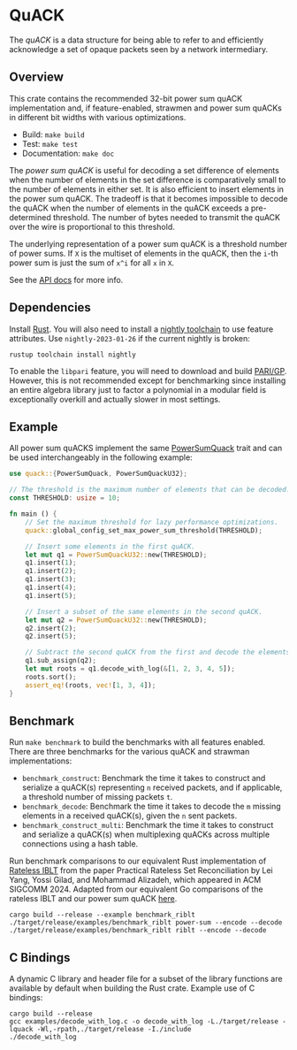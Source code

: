 # QuACK

The _quACK_ is a data structure for being able to refer to and efficiently
acknowledge a set of opaque packets seen by a network intermediary.

## Overview

This crate contains the recommended 32-bit power sum quACK implementation and,
if feature-enabled, strawmen and power sum quACKs in different bit widths with
various optimizations.

* Build: `make build`
* Test: `make test`
* Documentation: `make doc`

The _power sum quACK_ is useful for decoding a set difference of elements when
the number of elements in the set difference is comparatively small to the
number of elements in either set. It is also efficient to insert elements in the
power sum quACK. The tradeoff is that it becomes impossible to decode the quACK
when the number of elements in the quACK exceeds a pre-determined threshold. The
number of bytes needed to transmit the quACK over the wire is proportional to
this threshold.

The underlying representation of a power sum quACK is a threshold number of
power sums. If `X` is the multiset of elements in the quACK, then the `i`-th
power sum is just the sum of `x^i` for all `x` in `X`.

See the [API docs](https://ginayuan.com/quack/quack/) for more info.

## Dependencies

Install [Rust](https://www.rust-lang.org/tools/install). You will also need to
install a [nightly toolchain](https://rust-lang.github.io/rustup/concepts/channels.html)
to use feature attributes. Use `nightly-2023-01-26` if the current nightly is
broken:

```
rustup toolchain install nightly
```

To enable the `libpari` feature, you will need to download and build
[PARI/GP](https://pari.math.u-bordeaux.fr/download.html). However, this is not
recommended except for benchmarking since installing an entire algebra library
just to factor a polynomial in a modular field is exceptionally overkill and
actually slower in most settings.

## Example

All power sum quACKS implement the same [PowerSumQuack](https://ginayuan.com/quack/quack/trait.PowerSumQuack.html)
trait and can be used interchangeably in the following example:

```rust
use quack::{PowerSumQuack, PowerSumQuackU32};

// The threshold is the maximum number of elements that can be decoded.
const THRESHOLD: usize = 10;

fn main () {
    // Set the maximum threshold for lazy performance optimizations.
    quack::global_config_set_max_power_sum_threshold(THRESHOLD);

    // Insert some elements in the first quACK.
    let mut q1 = PowerSumQuackU32::new(THRESHOLD);
    q1.insert(1);
    q1.insert(2);
    q1.insert(3);
    q1.insert(4);
    q1.insert(5);

    // Insert a subset of the same elements in the second quACK.
    let mut q2 = PowerSumQuackU32::new(THRESHOLD);
    q2.insert(2);
    q2.insert(5);

    // Subtract the second quACK from the first and decode the elements.
    q1.sub_assign(q2);
    let mut roots = q1.decode_with_log(&[1, 2, 3, 4, 5]);
    roots.sort();
    assert_eq!(roots, vec![1, 3, 4]);
}
```

## Benchmark

Run `make benchmark` to build the benchmarks with all features enabled.
There are three benchmarks for the various quACK and strawman implementations:

* `benchmark_construct`: Benchmark the time it takes to construct and serialize
a quACK(s) representing `n` received packets, and if applicable, a threshold
number of missing packets `t`.
* `benchmark_decode`: Benchmark the time it takes to decode the `m` missing
elements in a received quACK(s), given the `n` sent packets.
* `benchmark_construct_multi`: Benchmark the time it takes to construct and
serialize a quACK(s) when multiplexing quACKs across multiple connections using
a hash table.

Run benchmark comparisons to our equivalent Rust implementation of
[Rateless IBLT](https://github.com/yangl1996/riblt) from the paper Practical
Rateless Set Reconciliation by Lei Yang, Yossi Gilad, and Mohammad Alizadeh,
which appeared in ACM SIGCOMM 2024. Adapted from our equivalent Go comparisons
of the rateless IBLT and our power sum quACK [here](https://github.com/ygina/subset-reconciliation).

```
cargo build --release --example benchmark_riblt
./target/release/examples/benchmark_riblt power-sum --encode --decode
./target/release/examples/benchmark_riblt riblt --encode --decode
```

## C Bindings

A dynamic C library and header file for a subset of the library functions are
available by default when building the Rust crate. Example use of C bindings:

```
cargo build --release
gcc examples/decode_with_log.c -o decode_with_log -L./target/release -lquack -Wl,-rpath,./target/release -I./include
./decode_with_log
```
